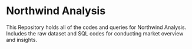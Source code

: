 # Northwind Analysis

This Repository holds all of the codes and queries for Northwind Analysis.
Includes the raw dataset and SQL codes for conducting market overview and insights.
